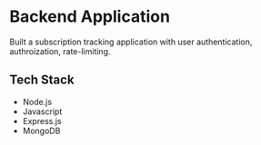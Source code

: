 # Backend Application
Built a subscription tracking application with user authentication, authroization, rate-limiting.

## Tech Stack
- Node.js
- Javascript
- Express.js
- MongoDB
